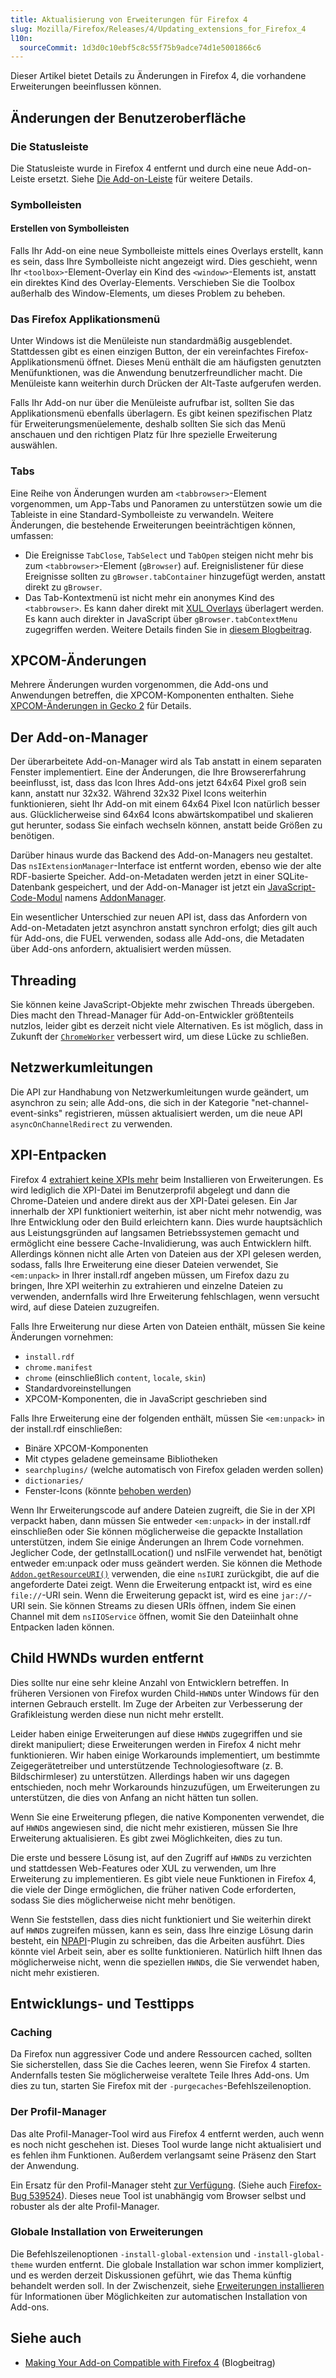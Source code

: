 ```yaml
---
title: Aktualisierung von Erweiterungen für Firefox 4
slug: Mozilla/Firefox/Releases/4/Updating_extensions_for_Firefox_4
l10n:
  sourceCommit: 1d3d0c10ebf5c8c55f75b9adce74d1e5001866c6
---
```


Dieser Artikel bietet Details zu Änderungen in Firefox 4, die vorhandene Erweiterungen beeinflussen können.

## Änderungen der Benutzeroberfläche

### Die Statusleiste

Die Statusleiste wurde in Firefox 4 entfernt und durch eine neue Add-on-Leiste ersetzt. Siehe [Die Add-on-Leiste](/de/docs/Mozilla/Firefox/Releases/4/The_add-on_bar) für weitere Details.

### Symbolleisten

#### Erstellen von Symbolleisten

Falls Ihr Add-on eine neue Symbolleiste mittels eines Overlays erstellt, kann es sein, dass Ihre Symbolleiste nicht angezeigt wird. Dies geschieht, wenn Ihr `<toolbox>`-Element-Overlay ein Kind des `<window>`-Elements ist, anstatt ein direktes Kind des Overlay-Elements. Verschieben Sie die Toolbox außerhalb des Window-Elements, um dieses Problem zu beheben.

### Das Firefox Applikationsmenü

Unter Windows ist die Menüleiste nun standardmäßig ausgeblendet. Stattdessen gibt es einen einzigen Button, der ein vereinfachtes Firefox-Applikationsmenü öffnet. Dieses Menü enthält die am häufigsten genutzten Menüfunktionen, was die Anwendung benutzerfreundlicher macht. Die Menüleiste kann weiterhin durch Drücken der Alt-Taste aufgerufen werden.

Falls Ihr Add-on nur über die Menüleiste aufrufbar ist, sollten Sie das Applikationsmenü ebenfalls überlagern. Es gibt keinen spezifischen Platz für Erweiterungsmenüelemente, deshalb sollten Sie sich das Menü anschauen und den richtigen Platz für Ihre spezielle Erweiterung auswählen.

### Tabs

Eine Reihe von Änderungen wurden am `<tabbrowser>`-Element vorgenommen, um App-Tabs und Panoramen zu unterstützen sowie um die Tableiste in eine Standard-Symbolleiste zu verwandeln. Weitere Änderungen, die bestehende Erweiterungen beeinträchtigen können, umfassen:

- Die Ereignisse `TabClose`, `TabSelect` und `TabOpen` steigen nicht mehr bis zum `<tabbrowser>`-Element (`gBrowser`) auf. Ereignislistener für diese Ereignisse sollten zu `gBrowser.tabContainer` hinzugefügt werden, anstatt direkt zu `gBrowser`.
- Das Tab-Kontextmenü ist nicht mehr ein anonymes Kind des `<tabbrowser>`. Es kann daher direkt mit [XUL Overlays](/de/docs/XUL_Overlays) überlagert werden. Es kann auch direkter in JavaScript über `gBrowser.tabContextMenu` zugegriffen werden. Weitere Details finden Sie in [diesem Blogbeitrag](https://gavinsharp.com/blog/2010/03/31/accessingmodifying-the-firefox-tab-context-menu-from-extensions/).

## XPCOM-Änderungen

Mehrere Änderungen wurden vorgenommen, die Add-ons und Anwendungen betreffen, die XPCOM-Komponenten enthalten. Siehe [XPCOM-Änderungen in Gecko 2](/de/docs/XPCOM/XPCOM_changes_in_Gecko_2.0) für Details.

## Der Add-on-Manager

Der überarbeitete Add-on-Manager wird als Tab anstatt in einem separaten Fenster implementiert. Eine der Änderungen, die Ihre Browsererfahrung beeinflusst, ist, dass das Icon Ihres Add-ons jetzt 64x64 Pixel groß sein kann, anstatt nur 32x32. Während 32x32 Pixel Icons weiterhin funktionieren, sieht Ihr Add-on mit einem 64x64 Pixel Icon natürlich besser aus. Glücklicherweise sind 64x64 Icons abwärtskompatibel und skalieren gut herunter, sodass Sie einfach wechseln können, anstatt beide Größen zu benötigen.

Darüber hinaus wurde das Backend des Add-on-Managers neu gestaltet. Das `nsIExtensionManager`-Interface ist entfernt worden, ebenso wie der alte RDF-basierte Speicher. Add-on-Metadaten werden jetzt in einer SQLite-Datenbank gespeichert, und der Add-on-Manager ist jetzt ein [JavaScript-Code-Modul](/de/docs/JavaScript_code_modules) namens [AddonManager](/de/docs/Addons/Add-on_Manager/AddonManager).

Ein wesentlicher Unterschied zur neuen API ist, dass das Anfordern von Add-on-Metadaten jetzt asynchron anstatt synchron erfolgt; dies gilt auch für Add-ons, die FUEL verwenden, sodass alle Add-ons, die Metadaten über Add-ons anfordern, aktualisiert werden müssen.

## Threading

Sie können keine JavaScript-Objekte mehr zwischen Threads übergeben. Dies macht den Thread-Manager für Add-on-Entwickler größtenteils nutzlos, leider gibt es derzeit nicht viele Alternativen. Es ist möglich, dass in Zukunft der [`ChromeWorker`](/de/docs/DOM/ChromeWorker) verbessert wird, um diese Lücke zu schließen.

## Netzwerkumleitungen

Die API zur Handhabung von Netzwerkumleitungen wurde geändert, um asynchron zu sein; alle Add-ons, die sich in der Kategorie "net-channel-event-sinks" registrieren, müssen aktualisiert werden, um die neue API `asyncOnChannelRedirect` zu verwenden.

## XPI-Entpacken

Firefox 4 [extrahiert keine XPIs mehr](https://bugzil.la/533038) beim Installieren von Erweiterungen. Es wird lediglich die XPI-Datei im Benutzerprofil abgelegt und dann die Chrome-Dateien und andere direkt aus der XPI-Datei gelesen. Ein Jar innerhalb der XPI funktioniert weiterhin, ist aber nicht mehr notwendig, was Ihre Entwicklung oder den Build erleichtern kann. Dies wurde hauptsächlich aus Leistungsgründen auf langsamen Betriebssystemen gemacht und ermöglicht eine bessere Cache-Invalidierung, was auch Entwicklern hilft. Allerdings können nicht alle Arten von Dateien aus der XPI gelesen werden, sodass, falls Ihre Erweiterung eine dieser Dateien verwendet, Sie `<em:unpack>` in Ihrer install.rdf angeben müssen, um Firefox dazu zu bringen, Ihre XPI weiterhin zu extrahieren und einzelne Dateien zu verwenden, andernfalls wird Ihre Erweiterung fehlschlagen, wenn versucht wird, auf diese Dateien zuzugreifen.

Falls Ihre Erweiterung nur diese Arten von Dateien enthält, müssen Sie keine Änderungen vornehmen:

- `install.rdf`
- `chrome.manifest`
- `chrome` (einschließlich `content`, `locale`, `skin`)
- Standardvoreinstellungen
- XPCOM-Komponenten, die in JavaScript geschrieben sind

Falls Ihre Erweiterung eine der folgenden enthält, müssen Sie `<em:unpack>` in der install.rdf einschließen:

- Binäre XPCOM-Komponenten
- Mit ctypes geladene gemeinsame Bibliotheken
- `searchplugins/` (welche automatisch von Firefox geladen werden sollen)
- `dictionaries/`
- Fenster-Icons (könnte [behoben werden](https://bugzil.la/595462))

Wenn Ihr Erweiterungscode auf andere Dateien zugreift, die Sie in der XPI verpackt haben, dann müssen Sie entweder `<em:unpack>` in der install.rdf einschließen oder Sie können möglicherweise die gepackte Installation unterstützen, indem Sie einige Änderungen an Ihrem Code vornehmen. Jeglicher Code, der getInstallLocation() und nsIFile verwendet hat, benötigt entweder em:unpack oder muss geändert werden. Sie können die Methode [`Addon.getResourceURI()`](/de/docs/Addons/Add-on_Manager/Addon#getResourceURI%28%29) verwenden, die eine `nsIURI` zurückgibt, die auf die angeforderte Datei zeigt. Wenn die Erweiterung entpackt ist, wird es eine `file://`-URI sein. Wenn die Erweiterung gepackt ist, wird es eine `jar://`-URI sein. Sie können Streams zu diesen URIs öffnen, indem Sie einen Channel mit dem `nsIIOService` öffnen, womit Sie den Dateiinhalt ohne Entpacken laden können.

## Child HWNDs wurden entfernt

Dies sollte nur eine sehr kleine Anzahl von Entwicklern betreffen. In früheren Versionen von Firefox wurden Child-`HWND`s unter Windows für den internen Gebrauch erstellt. Im Zuge der Arbeiten zur Verbesserung der Grafikleistung werden diese nun nicht mehr erstellt.

Leider haben einige Erweiterungen auf diese `HWND`s zugegriffen und sie direkt manipuliert; diese Erweiterungen werden in Firefox 4 nicht mehr funktionieren. Wir haben einige Workarounds implementiert, um bestimmte Zeigegerätetreiber und unterstützende Technologiesoftware (z. B. Bildschirmleser) zu unterstützen. Allerdings haben wir uns dagegen entschieden, noch mehr Workarounds hinzuzufügen, um Erweiterungen zu unterstützen, die dies von Anfang an nicht hätten tun sollen.

Wenn Sie eine Erweiterung pflegen, die native Komponenten verwendet, die auf `HWND`s angewiesen sind, die nicht mehr existieren, müssen Sie Ihre Erweiterung aktualisieren. Es gibt zwei Möglichkeiten, dies zu tun.

Die erste und bessere Lösung ist, auf den Zugriff auf `HWND`s zu verzichten und stattdessen Web-Features oder XUL zu verwenden, um Ihre Erweiterung zu implementieren. Es gibt viele neue Funktionen in Firefox 4, die viele der Dinge ermöglichen, die früher nativen Code erforderten, sodass Sie dies möglicherweise nicht mehr benötigen.

Wenn Sie feststellen, dass dies nicht funktioniert und Sie weiterhin direkt auf `HWND`s zugreifen müssen, kann es sein, dass Ihre einzige Lösung darin besteht, ein [NPAPI](/de/docs/NPAPI)-Plugin zu schreiben, das die Arbeiten ausführt. Dies könnte viel Arbeit sein, aber es sollte funktionieren. Natürlich hilft Ihnen das möglicherweise nicht, wenn die speziellen `HWND`s, die Sie verwendet haben, nicht mehr existieren.

## Entwicklungs- und Testtipps

### Caching

Da Firefox nun aggressiver Code und andere Ressourcen cached, sollten Sie sicherstellen, dass Sie die Caches leeren, wenn Sie Firefox 4 starten. Andernfalls testen Sie möglicherweise veraltete Teile Ihres Add-ons. Um dies zu tun, starten Sie Firefox mit der `-purgecaches`-Befehlszeilenoption.

### Der Profil-Manager

Das alte Profil-Manager-Tool wird aus Firefox 4 entfernt werden, auch wenn es noch nicht geschehen ist. Dieses Tool wurde lange nicht aktualisiert und es fehlen ihm Funktionen. Außerdem verlangsamt seine Präsenz den Start der Anwendung.

Ein Ersatz für den Profil-Manager steht [zur Verfügung](https://ftp.mozilla.org/pub/utilities/profilemanager/). (Siehe auch [Firefox-Bug 539524](https://bugzil.la/539524)). Dieses neue Tool ist unabhängig vom Browser selbst und robuster als der alte Profil-Manager.

### Globale Installation von Erweiterungen

Die Befehlszeilenoptionen `-install-global-extension` und `-install-global-theme` wurden entfernt. Die globale Installation war schon immer kompliziert, und es werden derzeit Diskussionen geführt, wie das Thema künftig behandelt werden soll. In der Zwischenzeit, siehe [Erweiterungen installieren](https://extensionworkshop.com/documentation/publish/signing-and-distribution-overview/) für Informationen über Möglichkeiten zur automatischen Installation von Add-ons.

## Siehe auch

- [Making Your Add-on Compatible with Firefox 4](https://blog.mozilla.org/addons/2010/11/11/making-add-on-compatible-firefox-4/) (Blogbeitrag)

